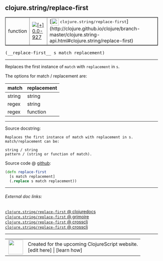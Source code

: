 ## clojure.string/replace-first



 <table border="1">
<tr>
<td>function</td>
<td><a href="https://github.com/cljsinfo/cljs-api-docs/tree/0.0-927"><img valign="middle" alt="[+] 0.0-927" title="Added in 0.0-927" src="https://img.shields.io/badge/+-0.0--927-lightgrey.svg"></a> </td>
<td>
[<img height="24px" valign="middle" src="http://i.imgur.com/1GjPKvB.png"> <samp>clojure.string/replace-first</samp>](http://clojure.github.io/clojure/branch-master/clojure.string-api.html#clojure.string/replace-first)
</td>
</tr>
</table>


 <samp>
(__replace-first__ s match replacement)<br>
</samp>

---

Replaces the first instance of `match` with `replacement` in `s`.

The options for match / replacement are:

| match  | replacement |
|--------|-------------|
| string | string      |
| regex  | string      |
| regex  | function    |

---




Source docstring:

```
Replaces the first instance of match with replacement in s.
match/replacement can be:

string / string
pattern / (string or function of match).
```


Source code @ [github](https://github.com/clojure/clojurescript/blob/r3297/src/main/cljs/clojure/string.cljs#L40-L47):

```clj
(defn replace-first
  [s match replacement]
  (.replace s match replacement))
```

<!--
Repo - tag - source tree - lines:

 <pre>
clojurescript @ r3297
└── src
    └── main
        └── cljs
            └── clojure
                └── <ins>[string.cljs:40-47](https://github.com/clojure/clojurescript/blob/r3297/src/main/cljs/clojure/string.cljs#L40-L47)</ins>
</pre>

-->

---



###### External doc links:

[`clojure.string/replace-first` @ clojuredocs](http://clojuredocs.org/clojure.string/replace-first)<br>
[`clojure.string/replace-first` @ grimoire](http://conj.io/store/v1/org.clojure/clojure/1.7.0-beta3/clj/clojure.string/replace-first/)<br>
[`clojure.string/replace-first` @ crossclj](http://crossclj.info/fun/clojure.string/replace-first.html)<br>
[`clojure.string/replace-first` @ crossclj](http://crossclj.info/fun/clojure.string.cljs/replace-first.html)<br>

---

 <table>
<tr><td>
<img valign="middle" align="right" width="48px" src="http://i.imgur.com/Hi20huC.png">
</td><td>
Created for the upcoming ClojureScript website.<br>
[edit here] | [learn how]
</td></tr></table>

[edit here]:https://github.com/cljsinfo/cljs-api-docs/blob/master/cljsdoc/clojure.string_replace-first.cljsdoc
[learn how]:https://github.com/cljsinfo/cljs-api-docs/wiki/cljsdoc-files

<!--

This information was too distracting to show to readers, but I'll leave it
commented here since it is helpful to:

- pretty-print the data used to generate this document
- and show how to retrieve that data



The API data for this symbol:

```clj
{:description "Replaces the first instance of `match` with `replacement` in `s`.\n\nThe options for match / replacement are:\n\n| match  | replacement |\n|--------|-------------|\n| string | string      |\n| regex  | string      |\n| regex  | function    |",
 :ns "clojure.string",
 :name "replace-first",
 :signature ["[s match replacement]"],
 :history [["+" "0.0-927"]],
 :type "function",
 :full-name-encode "clojure.string_replace-first",
 :source {:code "(defn replace-first\n  [s match replacement]\n  (.replace s match replacement))",
          :title "Source code",
          :repo "clojurescript",
          :tag "r3297",
          :filename "src/main/cljs/clojure/string.cljs",
          :lines [40 47]},
 :full-name "clojure.string/replace-first",
 :clj-symbol "clojure.string/replace-first",
 :docstring "Replaces the first instance of match with replacement in s.\nmatch/replacement can be:\n\nstring / string\npattern / (string or function of match)."}

```

Retrieve the API data for this symbol:

```clj
;; from Clojure REPL
(require '[clojure.edn :as edn])
(-> (slurp "https://raw.githubusercontent.com/cljsinfo/cljs-api-docs/catalog/cljs-api.edn")
    (edn/read-string)
    (get-in [:symbols "clojure.string/replace-first"]))
```

-->
